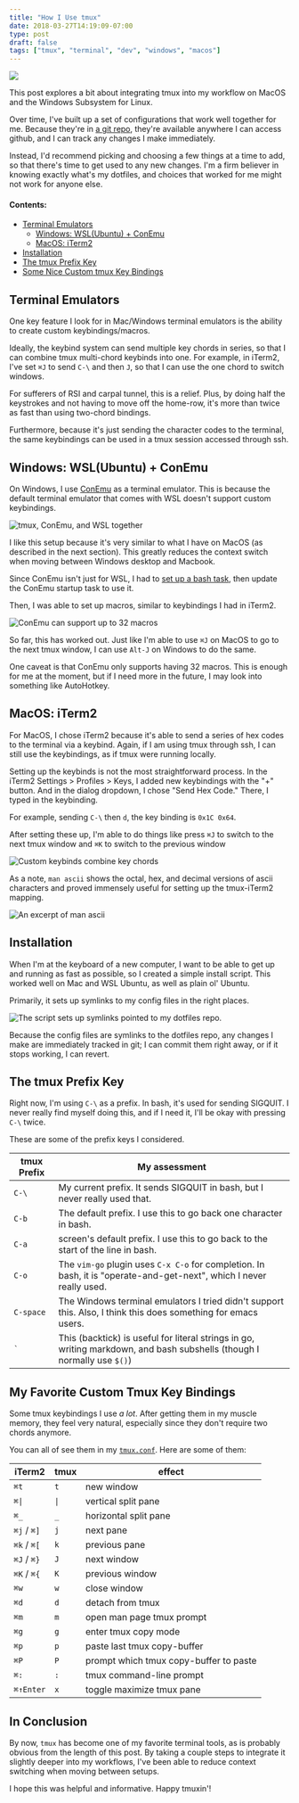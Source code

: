 ```yaml
---
title: "How I Use tmux"
date: 2018-03-27T14:19:09-07:00
type: post
draft: false
tags: ["tmux", "terminal", "dev", "windows", "macos"]
---
```


![](/images/tmux/donkeysay.gif)

This post explores a bit about integrating tmux into my workflow on MacOS and the Windows Subsystem for Linux.

Over time, I've built up a set of configurations that work well together for me. Because they're in [a git repo](https://github.com/jeffawang/dotfiles), they're available anywhere I can access github, and I can track any changes I make immediately.

Instead, I'd recommend picking and choosing a few things at a time to add, so that there's time to get used to any new changes. I'm a firm believer in knowing exactly what's my dotfiles, and choices that worked for me might not work for anyone else.

#### Contents:

- [Terminal Emulators](#terminal-emulators)
  - [Windows: WSL(Ubuntu) + ConEmu](#wsl-conemu)
  - [MacOS: iTerm2](#macos-iterm2)
- [Installation](#installation)
- [The tmux Prefix Key](#tmux-prefix)
- [Some Nice Custom tmux Key Bindings](#tmux-keybinds)

Terminal Emulators<a name="terminal-emulators"></a>
---

One key feature I look for in Mac/Windows terminal emulators is the ability to create custom keybindings/macros.

Ideally, the keybind system can send multiple key chords in series, so that I can combine tmux multi-chord keybinds into one. For example, in iTerm2, I've set `⌘J` to send `C-\` and then `J`, so that I can use the one chord to switch windows.

For sufferers of RSI and carpal tunnel, this is a relief. Plus, by doing half the keystrokes and not having to move off the home-row, it's more than twice as fast than using two-chord bindings.

Furthermore, because it's just sending the character codes to the terminal, the same keybindings can be used in a tmux session accessed through ssh.

Windows: WSL(Ubuntu) + ConEmu<a name="wsl-conemu"></a>
---

On Windows, I use [ConEmu](https://conemu.github.io/) as a terminal emulator. This is because the default terminal emulator that comes with WSL doesn't support custom keybindings.

<img src="/images/tmux/conemu_tmux.png" style="border-radius: 0" alt="tmux, ConEmu, and WSL together"/>

I like this setup because it's very similar to what I have on MacOS (as described in the next section). This greatly reduces the context switch when moving between Windows desktop and Macbook.

Since ConEmu isn't just for WSL, I had to [set up a bash task](/images/tmux/conemu_bash_task.png), then update the ConEmu startup task to use it.

Then, I was able to set up macros, similar to keybindings I had in iTerm2.

<img src="/images/tmux/conemu_settings.png" style="border-radius: 0" alt="ConEmu can support up to 32 macros"/>

So far, this has worked out. Just like I'm able to use `⌘J` on MacOS to go to the next tmux window, I can use `Alt-J` on Windows to do the same.

One caveat is that ConEmu only supports having 32 macros. This is enough for me at the moment, but if I need more in the future, I may look into something like AutoHotkey.

MacOS: iTerm2<a name="macos-iterm2"></a>
---

For MacOS, I chose iTerm2 because it's able to send a series of hex codes to the terminal via a keybind. Again, if I am using tmux through ssh, I can still use the keybindings, as if tmux were running locally.

Setting up the keybinds is not the most straightforward process. In the iTerm2 Settings > Profiles > Keys, I added new keybindings with the "+" button. And in the dialog dropdown, I chose "Send Hex Code." There, I typed in the keybinding.

For example, sending `C-\` then `d`, the key binding is `0x1C 0x64`.

After setting these up, I'm able to do things like press `⌘J` to switch to the next tmux window and `⌘K` to switch to the previous window

![Custom keybinds combine key chords](/images/tmux/iterm2_settings.png)

As a note, `man ascii` shows the octal, hex, and decimal versions of ascii characters and proved immensely useful for setting up the tmux-iTerm2 mapping.

![An excerpt of `man ascii`](/images/tmux/ascii_hex.png)

Installation<a name="installation"></a>
---

When I'm at the keyboard of a new computer, I want to be able to get up and running as fast as possible, so I created a simple install script.  This worked well on Mac and WSL Ubuntu, as well as plain ol' Ubuntu.

Primarily, it sets up symlinks to my config files in the right places.

![The script sets up symlinks pointed to my dotfiles repo.](/images/tmux/install_script.png)

Because the config files are symlinks to the dotfiles repo, any changes I make are immediately tracked in git; I can commit them right away, or if it stops working, I can revert.

The tmux Prefix Key<a name="tmux-prefix"></a>
---

Right now, I'm using `C-\` as a prefix. In bash, it's used for sending SIGQUIT. I never really find myself doing this, and if I need it, I'll be okay with pressing `C-\` twice.

These are some of the prefix keys I considered.

| tmux Prefix | My assessment                                                                                                                                                 |
| ----------- | ------------------------------------------------------------------------------------------------------------------------------------------------------------- |
| `C-\`       | My current prefix. It sends SIGQUIT in bash, but I never really used that.                                                                                    |
| `C-b`       | The default prefix. I use this to go back one character in bash.                                                                                              |
| `C-a`       | screen's default prefix. I use this to go back to the start of the line in bash.                                                                              |
| `C-o`       | The `vim-go` plugin uses `C-x C-o` for completion. In bash, it is "operate-and-get-next", which I never really used.                                          |
| `C-space`   | The Windows terminal emulators I tried didn't support this. Also, I think this does something for emacs users.                                                |
| `` ` ``     | This (backtick) is useful for literal strings in go, writing markdown, and bash subshells (though I normally use `$()`)                                       |

My Favorite Custom Tmux Key Bindings<a name="tmux-keybinds"></a>
---

Some tmux keybindings I use *a lot*. After getting them in my muscle memory, they feel very natural, especially since they don't require two chords anymore.

You can all of see them in my [`tmux.conf`](https://github.com/jeffawang/dotfiles/blob/master/tmux.conf). Here are some of them:

| iTerm2 | tmux | effect |
|--------|------|--------|
| `⌘t` | `t` | new window |
| <code>⌘\|</code>| <code>\|</code> | vertical split pane |
| `⌘_` | `_` | horizontal split pane |
| `⌘j` / `⌘]` | `j` | next pane |
| `⌘k` / `⌘[` | `k` | previous pane |
| `⌘J` / `⌘}` | `J` | next window |
| `⌘K` / `⌘{` | `K` | previous window |
| `⌘w` | `w` | close window |
| `⌘d` | `d` | detach from tmux |
| `⌘m` | `m` | open man page tmux prompt |
| `⌘g` | `g` | enter tmux copy mode |
| `⌘p` | `p` | paste last tmux copy-buffer |
| `⌘P` | `P` | prompt which tmux copy-buffer to paste |
| `⌘:` | `:` | tmux command-line prompt |
| `⌘↑Enter` | `x` | toggle maximize tmux pane |

In Conclusion
---

By now, `tmux` has become one of my favorite terminal tools, as is probably obvious from the length of this post. By taking a couple steps to integrate it slightly deeper into my workflows, I've been able to reduce context switching when moving between setups.

I hope this was helpful and informative. Happy tmuxin'!
